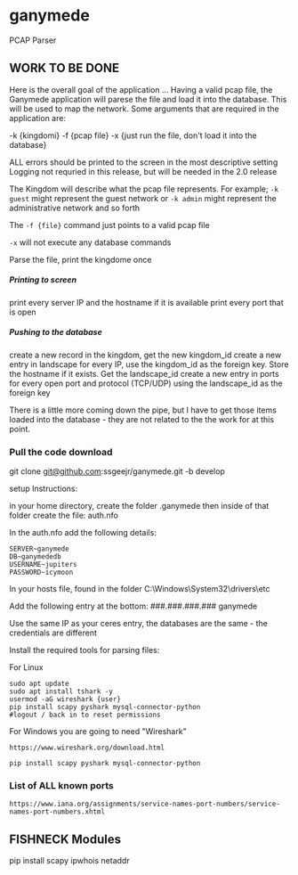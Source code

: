 # ganymede
PCAP Parser


##  WORK TO BE DONE 
Here is the overall goal of the application ... 
Having a valid pcap file, the Ganymede application will parese the file and load it into the database. 
This will be used to map the network. 
Some arguments that are required in the application are:

-k {kingdomi}
-f {pcap file}
-x {just run the file, don't load it into the database}

ALL errors should be printed to the screen in the most descriptive setting 
Logging not requried in this release, but will be needed in the 2.0 release

The Kingdom will describe what the pcap file represents. 
For example; 
	`-k guest` might represent the guest network or 
	`-k admin` might represent the administrative network 
	and so forth 
	
The `-f {file}` command just points to a valid pcap file 

`-x` will not execute any database commands 

Parse the file, print the kingdome once
##### Printing to screen 
print every server IP and the hostname if it is available
print every port that is open

##### Pushing to the database
create a new record in the kingdom, get the new kingdom_id
create a new entry in landscape for every IP, use the kingdom_id as the foreign key. Store the hostname if it exists. Get the landscape_id
create a new entry in ports for every open port and protocol (TCP/UDP) using the landscape_id as the foreign key

There is a little more coming down the pipe, but I have to get those items loaded into the database - they are not related to the the work for at this point.
	

### Pull the code download
git clone git@github.com:ssgeejr/ganymede.git -b develop


setup Instructions:

in your home directory, create the folder .ganymede 
then inside of that folder create the file: auth.nfo 

In the auth.nfo add the following details:
```
SERVER~ganymede
DB~ganymededb
USERNAME~jupiters
PASSWORD~icymoon
```

In your hosts file, found in the folder C:\Windows\System32\drivers\etc

Add the following entry at the bottom: 
###.###.###.###	ganymede 

Use the same IP as your ceres entry, the databases are the same - the credentials are different

Install the required tools for parsing files: 

For Linux
```
sudo apt update
sudo apt install tshark -y
usermod -aG wireshark {user}
pip install scapy pyshark mysql-connector-python
#logout / back in to reset permissions
```

For Windows you are going to need "Wireshark" 
```
https://www.wireshark.org/download.html

pip install scapy pyshark mysql-connector-python

```

### List of ALL known ports
`https://www.iana.org/assignments/service-names-port-numbers/service-names-port-numbers.xhtml`



## FISHNECK Modules


pip install scapy ipwhois netaddr

